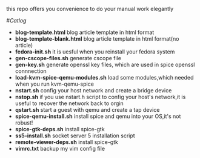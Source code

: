 this repo offers you convenience to do your manual work elegantly

#*Catlog*
+ **blog-template.html** blog article template in html format 
+ **blog-template-blank.html** blog article template in html format(no article)
+ **fedora-init.sh** it is uesful when you reinstall your fedora system
+ **gen-cscope-files.sh** generate cscope file
+ **gen-key.sh** generate openssl key files, which are used in spice openssl connnection
+ **load-kvm-spice-qemu-modules.sh** load some modules,which needed when you run kvm-qemu-spice
+ **nstart.sh** config your host network and create a bridge device
+ **nstop.sh** if you use nstart.h script to config your host's network,it is useful to recover the network back to orgin
+ **qstart.sh** start a guest with qemu and create a tap device
+ **spice-qemu-install.sh** install spice and qemu into your OS,it's not robust!
+ **spice-gtk-deps.sh** install spice-gtk
+ **ss5-install.sh** socket server 5 installation script
+ **remote-viewer-deps.sh** install spice-gtk
+ **vimrc.txt** backup my vim config file 

